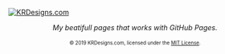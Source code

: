 [![KRDesigns.com][header]](https://krdesigns.com)

<div align="center">
    <i>My beatifull pages that works with GitHub Pages.</i><br><br>
</div>

<div align="center">
    <sub><sup>© 2019 KRDesigns.com, licensed under the <a href="./LICENSE">MIT License</a>.</sup></sub>
</div>

[header]: https://github.com/YoussefRaafatNasry/portfolYOU/blob/master/docs/Logo.png?raw=true
